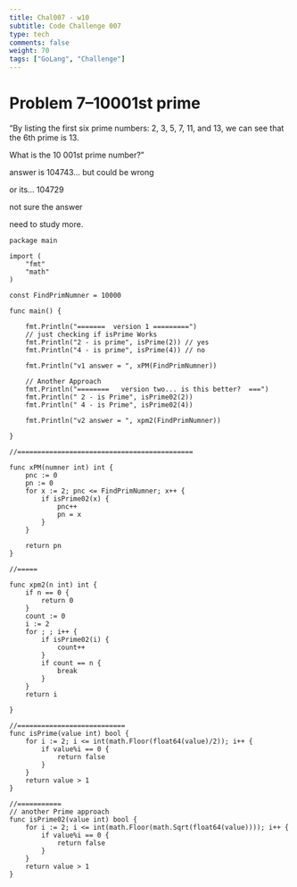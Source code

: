 ```yaml
---
title: Chal007 - w10
subtitle: Code Challenge 007
type: tech
comments: false
weight: 70
tags: ["GoLang", "Challenge"]
---
```


# Problem 7–10001st prime
“By listing the first six prime numbers: 2, 3, 5, 7, 11, and 13, we can see that the 6th prime is 13.

What is the 10 001st prime number?”

answer is 104743... but could be wrong

or its...
104729


not sure the answer

need to study more.





~~~
package main

import (
	"fmt"
	"math"
)

const FindPrimNumner = 10000

func main() {

	fmt.Println("=======  version 1 =========")
	// just checking if isPrime Works
	fmt.Println("2 - is prime", isPrime(2)) // yes
	fmt.Println("4 - is prime", isPrime(4)) // no

	fmt.Println("v1 answer = ", xPM(FindPrimNumner))

	// Another Approach
	fmt.Println("========   version two... is this better?  ===")
	fmt.Println(" 2 - is Prime", isPrime02(2))
	fmt.Println(" 4 - is Prime", isPrime02(4))

	fmt.Println("v2 answer = ", xpm2(FindPrimNumner))

}

//============================================

func xPM(numner int) int {
	pnc := 0
	pn := 0
	for x := 2; pnc <= FindPrimNumner; x++ {
		if isPrime02(x) {
			pnc++
			pn = x
		}
	}

	return pn
}

//=====

func xpm2(n int) int {
	if n == 0 {
		return 0
	}
	count := 0
	i := 2
	for ; ; i++ {
		if isPrime02(i) {
			count++
		}
		if count == n {
			break
		}
	}
	return i

}

//===========================
func isPrime(value int) bool {
	for i := 2; i <= int(math.Floor(float64(value)/2)); i++ {
		if value%i == 0 {
			return false
		}
	}
	return value > 1
}

//===========
// another Prime approach
func isPrime02(value int) bool {
	for i := 2; i <= int(math.Floor(math.Sqrt(float64(value)))); i++ {
		if value%i == 0 {
			return false
		}
	}
	return value > 1
}


~~~